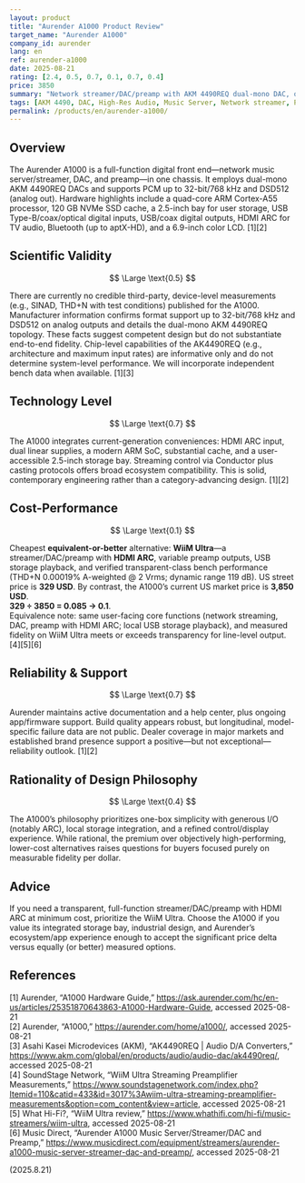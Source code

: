 ```yaml
---
layout: product
title: "Aurender A1000 Product Review"
target_name: "Aurender A1000"
company_id: aurender
lang: en
ref: aurender-a1000
date: 2025-08-21
rating: [2.4, 0.5, 0.7, 0.1, 0.7, 0.4]
price: 3850
summary: "Network streamer/DAC/preamp with AKM 4490REQ dual-mono DAC, offering comprehensive connectivity and storage options at premium pricing"
tags: [AKM 4490, DAC, High-Res Audio, Music Server, Network streamer, Preamps]
permalink: /products/en/aurender-a1000/
---
```

## Overview

The Aurender A1000 is a full-function digital front end—network music server/streamer, DAC, and preamp—in one chassis. It employs dual-mono AKM 4490REQ DACs and supports PCM up to 32-bit/768 kHz and DSD512 (analog out). Hardware highlights include a quad-core ARM Cortex-A55 processor, 120 GB NVMe SSD cache, a 2.5-inch bay for user storage, USB Type-B/coax/optical digital inputs, USB/coax digital outputs, HDMI ARC for TV audio, Bluetooth (up to aptX-HD), and a 6.9-inch color LCD. [1][2]

## Scientific Validity

$$ \Large \text{0.5} $$

There are currently no credible third-party, device-level measurements (e.g., SINAD, THD+N with test conditions) published for the A1000. Manufacturer information confirms format support up to 32-bit/768 kHz and DSD512 on analog outputs and details the dual-mono AKM 4490REQ topology. These facts suggest competent design but do not substantiate end-to-end fidelity. Chip-level capabilities of the AK4490REQ (e.g., architecture and maximum input rates) are informative only and do not determine system-level performance. We will incorporate independent bench data when available. [1][3]

## Technology Level

$$ \Large \text{0.7} $$

The A1000 integrates current-generation conveniences: HDMI ARC input, dual linear supplies, a modern ARM SoC, substantial cache, and a user-accessible 2.5-inch storage bay. Streaming control via Conductor plus casting protocols offers broad ecosystem compatibility. This is solid, contemporary engineering rather than a category-advancing design. [1][2]

## Cost-Performance

$$ \Large \text{0.1} $$

Cheapest **equivalent-or-better** alternative: **WiiM Ultra**—a streamer/DAC/preamp with **HDMI ARC**, variable preamp outputs, USB storage playback, and verified transparent-class bench performance (THD+N 0.00019% A-weighted @ 2 Vrms; dynamic range 119 dB). US street price is **329 USD**. By contrast, the A1000’s current US market price is **3,850 USD**.  
**329 ÷ 3850 = 0.085 → 0.1**.  
Equivalence note: same user-facing core functions (network streaming, DAC, preamp with HDMI ARC; local USB storage playback), and measured fidelity on WiiM Ultra meets or exceeds transparency for line-level output. [4][5][6]

## Reliability & Support

$$ \Large \text{0.7} $$

Aurender maintains active documentation and a help center, plus ongoing app/firmware support. Build quality appears robust, but longitudinal, model-specific failure data are not public. Dealer coverage in major markets and established brand presence support a positive—but not exceptional—reliability outlook. [1][2]

## Rationality of Design Philosophy

$$ \Large \text{0.4} $$

The A1000’s philosophy prioritizes one-box simplicity with generous I/O (notably ARC), local storage integration, and a refined control/display experience. While rational, the premium over objectively high-performing, lower-cost alternatives raises questions for buyers focused purely on measurable fidelity per dollar.

## Advice

If you need a transparent, full-function streamer/DAC/preamp with HDMI ARC at minimum cost, prioritize the WiiM Ultra. Choose the A1000 if you value its integrated storage bay, industrial design, and Aurender’s ecosystem/app experience enough to accept the significant price delta versus equally (or better) measured options.

## References

[1] Aurender, “A1000 Hardware Guide,” https://ask.aurender.com/hc/en-us/articles/25351870643863-A1000-Hardware-Guide, accessed 2025-08-21  
[2] Aurender, “A1000,” https://aurender.com/home/a1000/, accessed 2025-08-21  
[3] Asahi Kasei Microdevices (AKM), “AK4490REQ | Audio D/A Converters,” https://www.akm.com/global/en/products/audio/audio-dac/ak4490req/, accessed 2025-08-21  
[4] SoundStage Network, “WiiM Ultra Streaming Preamplifier Measurements,” https://www.soundstagenetwork.com/index.php?Itemid=110&catid=433&id=3017%3Awiim-ultra-streaming-preamplifier-measurements&option=com_content&view=article, accessed 2025-08-21  
[5] What Hi-Fi?, “WiiM Ultra review,” https://www.whathifi.com/hi-fi/music-streamers/wiim-ultra, accessed 2025-08-21  
[6] Music Direct, “Aurender A1000 Music Server/Streamer/DAC and Preamp,” https://www.musicdirect.com/equipment/streamers/aurender-a1000-music-server-streamer-dac-and-preamp/, accessed 2025-08-21

(2025.8.21)

